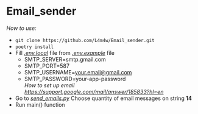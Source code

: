 # Email_sender

*How to use:*
- `git clone https://github.com/L4m4w/Email_sender.git`
- `poetry install`
- Fill <ins>_.env.local_</ins> file from <ins>_.env.example_</ins> file
    - SMTP_SERVER=smtp.gmail.com 
    - SMTP_PORT=587
    - SMTP_USERNAME=your.email@gmail.com
    - SMTP_PASSWORD=your-app-password <br>
*How to set up email https://support.google.com/mail/answer/185833?hl=en*  
- Go to <ins>_send_emails.py_</ins> Choose quantity of email messages on string **14**
- Run main() function